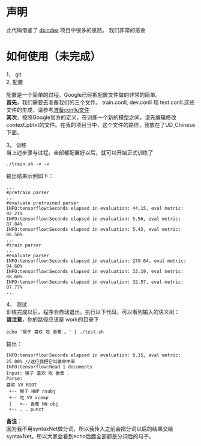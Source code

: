 # 声明
此代码借鉴了 [dsindex](https://github.com/dsindex/syntaxnet) 项目中很多的思路。 我们非常的感谢

# 如何使用（未完成）
1， git</br>
2,  配置</br>

配置是一个简单的过程，Google已经把配置文件做的非常的简单。</br>
**首先**，我们需要去准备我们的三个文件。 train.conll, dev.conll 和 test.conll.这些文件的生成，请参考[准备conllu文件](https://github.com/yutaolife/syntaxNet4Chinese/blob/master/guide/zh/conllu/conllu.md)</br>
**其次**，按照Google官方的定义，在训练一个新的模型之间，请先编辑修改context.pbtxt的文件。在我的项目当中，这个文件的路径，我放在了UD_Chinese下面。</br>

3， 训练</br>
当上述步骤与过程，全部都配置好以后，就可以开始正式训练了
```
./train.sh -v -v
```
输出结果示例如下：
```
...
#pretrain parser
...
#evaluate pretrained parser
INFO:tensorflow:Seconds elapsed in evaluation: 44.15, eval metric: 92.21%
INFO:tensorflow:Seconds elapsed in evaluation: 5.56, eval metric: 87.84%
INFO:tensorflow:Seconds elapsed in evaluation: 5.43, eval metric: 86.56%
...
#train parser
...
#evaluate parser
INFO:tensorflow:Seconds elapsed in evaluation: 279.04, eval metric: 94.60%
INFO:tensorflow:Seconds elapsed in evaluation: 33.19, eval metric: 88.60%
INFO:tensorflow:Seconds elapsed in evaluation: 32.57, eval metric: 87.77%
...
```

4， 测试</br>
训练完成以后，程序会自动退出。执行以下代码，可以看到输入的语义树：</br>
**请注意**，你的路径应该是 work的目录下
```
echo '猴子 喜欢 吃 香蕉 。' | ./test.sh
```
输出：
```
INFO:tensorflow:Seconds elapsed in evaluation: 0.15, eval metric: 25.00% //这行我把它叫做命中率
INFO:tensorflow:Read 1 documents
Input: 猴子 喜欢 吃 香蕉 .
Parse:
喜欢 VV ROOT
 +-- 猴子 NNP nsubj
 +-- 吃 VV xcomp
 |   +-- 香蕉 NN obj
 +-- . . punct

```

**备注**：</br>
因为我不用syntaxNet做分词，所以我传入之前会把分词以后的结果交给syntaxNet。所以大家会看到echo后面全部都是分词后的句子。
